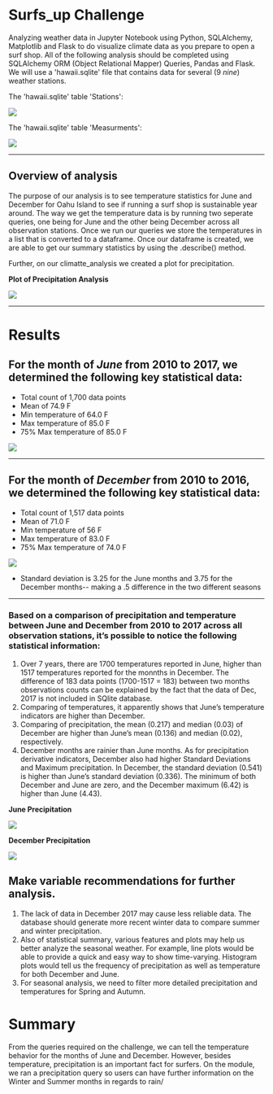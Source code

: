 # Surfs_up Challenge
Analyzing weather data in Jupyter Notebook using Python, SQLAlchemy, Matplotlib and Flask to do visualize climate data as you prepare to open a surf shop. All of the following analysis should be completed using SQLAlchemy ORM (Object Relational Mapper) Queries, Pandas and Flask.  We will use a 'hawaii.sqlite' file that contains data for several (9 *nine*) weather stations.

The 'hawaii.sqlite' table 'Stations':

![](/Images/Stations.PNG)

The 'hawaii.sqlite' table 'Measurments':

![](/Images/Measurement.PNG)
___
## Overview of analysis
The purpose of our analysis is to see temperature statistics for June and December for Oahu Island to see if running a surf shop is sustainable year around. The way we get the temperature data is by running two seperate queries, one being for June and the other being December across all observation stations. Once we run our queries we store the temperatures in a list that is converted to a dataframe. Once our dataframe is created, we are able to get our summary statistics by using the .describe() method.

Further, on our climatte_analysis we created a plot for precipitation.

**Plot of Precipitation Analysis**

![](/Images/Precipitation_analysis.PNG)

___
# Results
 ## For the month of *June*  from 2010 to 2017, we determined the following key statistical data:
* Total count of 1,700 data points
* Mean of 74.9  F
* Min temperature of 64.0 F
* Max temperature of 85.0 F
* 75% Max temperature of 85.0 F 

![](/Images/June_temp.PNG)
___
 ## For the month of *December* from 2010 to 2016, we determined the following key statistical data:
- Total count of 1,517 data points
- Mean of 71.0  F
- Min temperature of 56 F
- Max temperature of 83.0 F
- 75% Max temperature of 74.0 F

![](/Images/December_temp.PNG)

 * Standard deviation is 3.25 for the June months and 3.75 for the December months-- making a .5 difference in the two different seasons
___
### Based on a comparison of precipitation and temperature between June and December from 2010 to 2017 across all observation stations, it’s possible to notice the following statistical information:

1. Over 7 years, there are 1700 temperatures reported in June, higher than 1517 temperatures reported for the monnths in December. The difference of 183 data points (1700-1517 = 183) between two months observations counts can be explained by the fact that the data of Dec, 2017 is not included in SQlite database.
2. Comparing of temperatures, it apparently shows that June’s temperature indicators are higher than December.
3. Comparing of precipitation, the mean (0.217) and median (0.03) of December are higher than June’s mean (0.136) and median (0.02), respectively. 
4. December months are rainier than June months.  As for precipitation derivative indicators, December also had higher Standard Deviations and Maximum precipitation. In December, the standard deviation (0.541) is higher than June’s standard deviation (0.336). The minimum of both December and June are zero, and the December maximum (6.42) is higher than June (4.43).
 
 **June Precipitation**
 
 ![](/Images/June_prec.PNG)
 
 **December Precipitation**
 
 ![](/Images/Dec_prec.PNG)
 

## Make variable recommendations for further analysis.
1. The lack of data in December 2017  may cause less reliable data. The database should generate more recent winter data to compare summer and winter precipitation. 
2. Also of statistical summary, various features and plots may help us better analyze the seasonal weather. For example, line plots would be able to provide a quick and easy way to show time-varying. Histogram plots would tell us the frequency of precipitation as well as temperature for both December and June.
3. For seasonal analysis, we need to filter more detailed precipitation and temperatures for Spring and Autumn. 

# Summary 

From the queries required on the challenge, we can tell the temperature behavior for the months of June and December.  However, besides temperature, precipitation is an important fact for surfers.  On the module, we ran a precipitation query so users can have further information on the Winter and Summer months in regards to rain/
